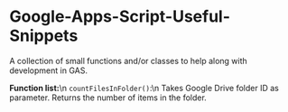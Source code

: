 # Google-Apps-Script-Useful-Snippets
A collection of small functions and/or classes to help along with development in GAS.

**Function list:**\n
`countFilesInFolder()`:\n
    Takes Google Drive folder ID as parameter.
    Returns the number of items in the folder.
